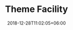 ---
title: "Theme Facility"
date: 2018-12-28T11:02:05+06:00
icon: "fas fa-tools" # fontawesome icon : https://fontawesome.com/icons
description: "Cras at dolor eget urna varius faucibus tempus in elit dolor sit amet."
# type dont remove or customize
type : "docs"
---